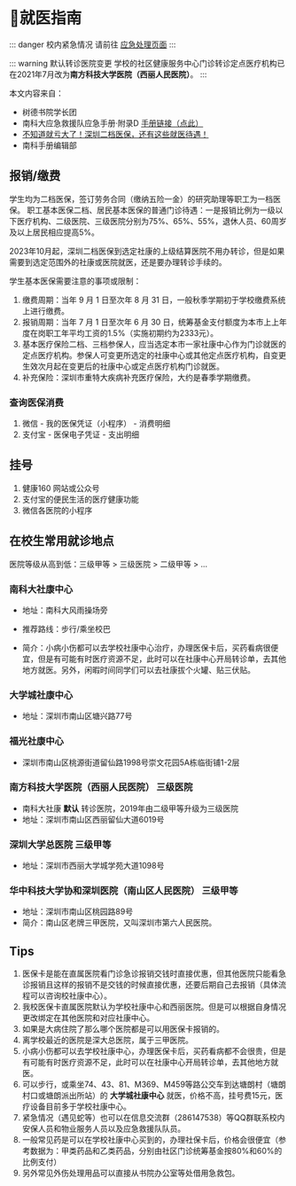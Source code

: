 # 🏥就医指南

::: danger 校内紧急情况
请前往 [应急处理页面](/emergency)
:::

::: warning 默认转诊医院变更
学校的社区健康服务中心门诊转诊定点医疗机构已在2021年7月改为**南方科技大学医院（西丽人民医院）**。
:::

本文内容来自：
* 树德书院学长团
* 南科大应急救援队应急手册·附录D [手册链接（点此）](https://mirrors.sustech.edu.cn/git/sustech-online/sustech-online-ng/-/raw/master/docs/emergency/应急手册Emergency_manual2020.pdf)
* [不知道就亏大了！深圳二档医保，还有这些就医待遇！](https://mp.weixin.qq.com/s/_QTtJb2yKjKynM27YgR2Eg)
* 南科手册编辑部


## 报销/缴费

学生均为二档医保，签订劳务合同（缴纳五险一金）的研究助理等职工为一档医保。
职工基本医保二档、居民基本医保的普通门诊待遇：一是报销比例为一级以下医疗机构、二级医院、三级医院分别为75%、65%、55%，退休人员、60周岁及以上居民相应提高5%。

2023年10月起，深圳二档医保到选定社康的上级结算医院不用办转诊，但是如果需要到选定范围外的社康或医院就医，还是要办理转诊手续的。

学生基本医保需要注意的事项或限制：
1. 缴费周期：当年 9 月 1 日至次年 8 月 31 日，一般秋季学期初于学校缴费系统上进行缴费。
2. 报销周期：当年 7 月 1 日至次年 6 月 30 日，统筹基金支付额度为本市上上年度在岗职工年平均工资的1.5%（实施初期约为2333元）。
3. 基本医疗保险二档、三档参保人，应当选定本市一家社康中心作为门诊就医的定点医疗机构。参保人可变更所选定的社康中心或其他定点医疗机构，自变更生效次月起在变更后的社康中心或定点医疗机构门诊就医。
4. 补充保险：深圳市重特大疾病补充医疗保险，大约是春季学期缴费。

### 查询医保消费

1. 微信 - 我的医保凭证（小程序） - 消费明细
2. 支付宝 - 医保电子凭证 - 支出明细

## 挂号

1. 健康160 网站或公众号
2. 支付宝的便民生活的医疗健康功能
3. 微信各医院的小程序

## 在校生常用就诊地点

医院等级从高到低：三级甲等 > 三级医院 > 二级甲等 > ...

### 南科大社康中心

- 地址：南科大风雨操场旁

- 推荐路线：步行/乘坐校巴

- 简介：小病小伤都可以去学校社康中心治疗，办理医保卡后，买药看病很便宜，但是有可能有时医疗资源不足，此时可以在社康中心开局转诊单，去其他地方就医。另外，闲暇时间同学们可以去社康拔个火罐、贴三伏贴。

### 大学城社康中心

- 地址：深圳市南山区塘兴路77号

### 福光社康中心

- 深圳市南山区桃源街道留仙路1998号崇文花园5A栋临街铺1-2层

### 南方科技大学医院（西丽人民医院） 三级医院

- 南科大社康 **默认** 转诊医院，2019年由二级甲等升级为三级医院
- 地址：深圳市南山区西丽留仙大道6019号

### 深圳大学总医院 三级甲等

- 地址：深圳市西丽大学城学苑大道1098号


### 华中科技大学协和深圳医院（南山区人民医院） 三级甲等

- 地址：深圳市南山区桃园路89号
- 简介：南山区老牌三甲医院，又叫深圳市第六人民医院。


## Tips

1. 医保卡是能在直属医院看门诊急诊报销交钱时直接优惠，但其他医院只能看急诊报销且这样的报销不是交钱的时候直接优惠，还要后期自己去报销（具体流程可以咨询校社康中心）。
2. 我校医保卡直属医院默认为学校社康中心和西丽医院。但是可以根据自身情况更改绑定在其他医院和对应社康中心。
3. 如果是大病住院了那么哪个医院都是可以用医保卡报销的。
4. 离学校最近的医院是深大总医院，属于三甲医院。
5. 小病小伤都可以去学校社康中心，办理医保卡后，买药看病都不会很贵，但是有可能有时医疗资源不足，此时可以在社康中心开局转诊单，去其他地方就医。
6. 可以步行，或乘坐74、43、81、M369、M459等路公交车到达塘朗村（塘朗村口或塘朗派出所站）的 **大学城社康中心** 就医，价格不高，挂号费15元，医疗设备目前多于学校社康中心。
7. 紧急情况（遇见蛇等）也可以在信息交流群（286147538）等QQ群联系校内安保人员和物业服务人员以及应急救援队队员。
8. 一般常见药是可以在学校社康中心买到的，办理社保卡后，价格会很便宜（参考数据为：甲类药品和乙类药品，分别由社区门诊统筹基金按80%和60%的比例支付）
9. 另外常见外伤处理用品可以直接从书院办公室等处借用急救包。
